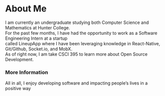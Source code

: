 # **About Me**

I am currently an undergraduate studying both Computer Science and Mathematics at Hunter College.  
For the past few months, I have had the opportunity to work as a Software Engineering Intern at a startup   
called LineupApp where I have been leveraging knowledge in React-Native, Git/Github, Socket.io, and MobX.    
As of right now, I am take CSCI 395 to learn more about Open Source Development.

### More Information

All in all, I enjoy developing software and impacting people’s lives in a positive way

